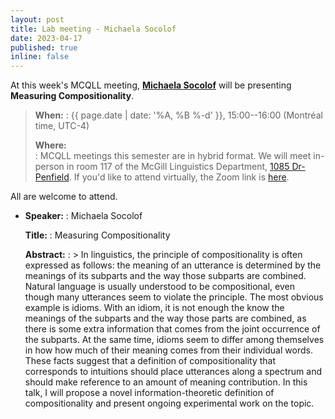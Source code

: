 ```yaml
---
layout: post
title: Lab meeting - Michaela Socolof
date: 2023-04-17
published: true
inline: false
---
```


At this week's MCQLL meeting, [**Michaela Socolof**](/people/socolof.michaela) will
be presenting **Measuring Compositionality**.

> __When:__ 
> : {{ page.date | date: '%A, %B %-d' }}, 15:00--16:00 (Montréal time, UTC-4)
>
> __Where:__  
> : MCQLL meetings this semester are in hybrid format.  We will meet in-person
> in room 117 of the McGill Linguistics Department, [1085
> Dr-Penfield](https://maps.mcgill.ca/?cmp=1&txt=EN&id=Penfield1085). If you'd
> like to attend virtually, the Zoom link is
> [here](https://mcgill.zoom.us/j/88414877066?pwd=bzlZTEdwOERTZC8rSUxuOE9xd3JGUT09).


All are welcome to attend.

-  __Speaker:__
    : Michaela Socolof

    __Title:__
    : Measuring Compositionality

    __Abstract:__ 
    : >  In linguistics, the principle of compositionality is often expressed as follows: the meaning of an utterance is determined by the meanings of its subparts and the way those subparts are combined. Natural language is usually understood to be compositional, even though many utterances seem to violate the principle. The most obvious example is idioms. With an idiom, it is not enough the know the meanings of the subparts and the way those parts are combined, as there is some extra information that comes from the joint occurrence of the subparts. At the same time, idioms seem to differ among themselves in how how much of their meaning comes from their individual words. These facts suggest that a definition of compositionality that corresponds to intuitions should place utterances along a spectrum and should make reference to an amount of meaning contribution. In this talk, I will propose a novel information-theoretic definition of compositionality and present ongoing experimental work on the topic.

